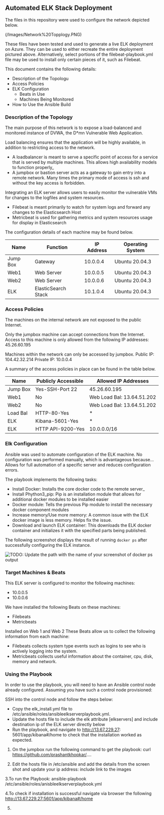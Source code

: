 ## Automated ELK Stack Deployment

The files in this repository were used to configure the network depicted below.

(/Images/Network%20Topplogy.PNG)

These files have been tested and used to generate a live ELK deployment on Azure. They can be used to either recreate the entire deployment pictured above. Alternatively, select portions of the filebeat-playbook.yml file may be used to install only certain pieces of it, such as Filebeat.

This document contains the following details:
- Description of the Topologu
- Access Policies
- ELK Configuration
  - Beats in Use
  - Machines Being Monitored
- How to Use the Ansible Build


### Description of the Topology

The main purpose of this network is to expose a load-balanced and monitored instance of DVWA, the D*mn Vulnerable Web Application.

Load balancing ensures that the application will be highly available, in addition to restricting access to the network.
- A loadbalancer is meant to serve a specific point of access for a service that is served by multiple machines. This allows high availability models to function properly_
- A jumpbox or bastion server acts as a gateway to gain entry into a remote network. Many times the primary mode of access is ssh and without the key access is forbidden.

Integrating an ELK server allows users to easily monitor the vulnerable VMs for changes to the logfiles and system resources.
- Filebeat is meant primarily to watch for system logs and forward any changes to the Elasticsearch Host
- Metricbeat is used for gathering metrics and system resources usage for display in Elasticsearch

The configuration details of each machine may be found below.

| Name     | Function | IP Address | Operating System |
|----------|----------|------------|------------------|
| Jump Box | Gateway 		   | 10.0.0.4         | Ubuntu 20.04.3   |
| Web1     | Web Server            | 10.0.0.5         | Ubuntu 20.04.3   |
| Web2 	   | Web Server            | 10.0.0.6         | Ubuntu 20.04.3   |
| ELK      | ElasticSearch Stack   | 10.1.0.4         | Ubuntu 20.04.3   |

### Access Policies

The machines on the internal network are not exposed to the public Internet. 

Only the jumpbox machine can accept connections from the Internet. Access to this machine is only allowed from the following IP addresses:
45.26.60.195

Machines within the network can only be accessed by jumpbox.
Public IP: 104.42.32.214
Private IP: 10.0.0.4

A summary of the access policies in place can be found in the table below.

| Name     | Publicly Accessible | Allowed IP Addresses         |
|----------|---------------------|------------------------------|
| Jump Box | Yes-SSH-Port 22     | 45.26.60.195          	|
| Web1     | No                  | Web Load Bal: 13.64.51.202   |
| Web2     | No                  | Web Load Bal: 13.64.51.202   |
| Load Bal | HTTP-80-Yes         | *                            |
| ELK      | Kibana-5601-Yes     | *                            |
| ELK      | HTTP API-9200-Yes   | 10.0.0.0/16                  |

### Elk Configuration

Ansible was used to automate configuration of the ELK machine. No configuration was performed manually, which is advantageous because...
Allows for full automation of a specific server and reduces configuration errors. 

The playbook implements the following tasks:
- Install Docker: Installs the core docker code to the remote server_
- Install Phython3_pip: Pip is an installation module that allows for additional docker modules to be installed easier
- Docker module: Tells the previous Pip module to install the necessary docker component modules
- Increase memory/Use more memory: A common issue with the ELK docker image is less memory. Helps fix the issue.
- Download and launch ELK container: This downloads the ELK docker container and initializes it with the specified parts being published.

The following screenshot displays the result of running `docker ps` after successfully configuring the ELK instance.

![TODO: Update the path with the name of your screenshot of docker ps output](Images/docker_ps_output.png)

### Target Machines & Beats
This ELK server is configured to monitor the following machines:
- 10.0.0.5
- 10.0.0.6

We have installed the following Beats on these machines:
- Filebeats
- Metricbeats

Installed on Web 1 and Web 2
These Beats allow us to collect the following information from each machine:
- Filebeats collects system type events such as logins to see who is actively logging into the system.
- Metricbeats collects useful information about the container, cpu, disk, memory and network.

### Using the Playbook
In order to use the playbook, you will need to have an Ansible control node already configured. Assuming you have such a control node provisioned: 

SSH into the control node and follow the steps below:
- Copy the elk_install.yml file to /etc/ansible/roles/ansibleelkserverplaybook.yml.
- Update the hosts file to include the elk attribute [elkservers] and include destination ip of the ELK server directly below
- Run the playbook, and navigate to http://13.67.229.27: 5601/app/kibana#/home to check that the installation worked as expected.

1. On the jumpbox run the following command to get the playbook:
curl https://github.com/prashantkhopkar/....

2. Edit the hosts file in /etc/ansible and add the details from the screen shot and update your ip address:
include link to the images

3.To run the Playbook: ansible-playbook
/etc/ansible/roles/anisbleelkserverplaybook.yml

4.To check if installation is successful navigate via browser the following http://13.67.229.27:5601/app/kibana#/home

5.  

